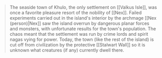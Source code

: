 > The seaside town of Khulo, the only settlement on [[Valkus Isle]], was once a favorite pleasure resort of the nobility of [[Nex]]. Failed experiments carried out in the island's interior by the archmage [[Nex (person)|Nex]] saw the island overrun by dangerous planar forces and monsters, with unfortunate results for the town's population. The chaos meant that the settlement was run by crime lords and spirit nagas vying for power.
> Today, the town (like the rest of the island) is cut off from civilization by the protective [[Stalwart Wall]] so it is unknown what creatures (if any) currently dwell there.







